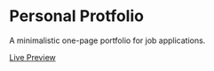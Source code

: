 # Personal Protfolio

A minimalistic one-page portfolio for job applications.

[Live Preview](https://issammani.github.io/me)
